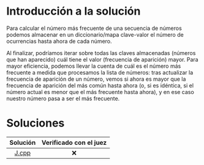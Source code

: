 # Introducción a la solución

Para calcular el número más frecuente de una secuencia de números podemos
almacenar en un diccionario/mapa clave-valor el número de ocurrencias hasta
ahora de cada número.

Al finalizar, podríamos iterar sobre todas las claves almacenadas (números que
han aparecido) cuál tiene el valor (frecuencia de aparición) mayor. Para mayor
eficiencia, podemos llevar la cuenta de cuál es el número más frecuente a
medida que procesamos la lista de números: tras actualizar la frecuencia de
aparición de un número, vemos si ahora es mayor que la frecuencia de aparición
del más común hasta ahora (o, si es idéntica, si el número actual es menor que
el más frecuente hasta ahora), y en ese caso nuestro número pasa a ser el más
frecuente.

# Soluciones

| Solución | Verificado con el juez |
| :------: | :--------------------: |
| [J.cpp](src/J.cpp) | :x:          |
